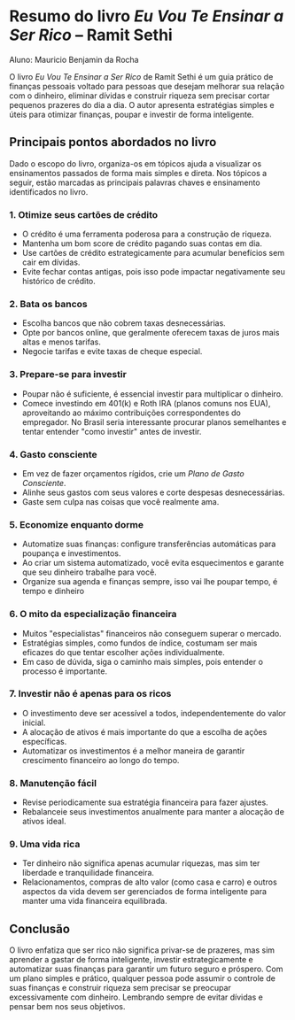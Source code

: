 # Resumo do livro *Eu Vou Te Ensinar a Ser Rico* – Ramit Sethi

Aluno: Mauricio Benjamin da Rocha

O livro *Eu Vou Te Ensinar a Ser Rico* de Ramit Sethi é um guia prático de finanças pessoais voltado para pessoas que desejam melhorar sua relação com o dinheiro, eliminar dívidas e construir riqueza sem precisar cortar pequenos prazeres do dia a dia. O autor apresenta estratégias simples e úteis para otimizar finanças, poupar e investir de forma inteligente.

## **Principais pontos abordados no livro**

Dado o escopo do livro, organiza-os em tópicos ajuda a visualizar os ensinamentos passados de forma mais simples e direta. Nos tópicos a seguir, estão marcadas as principais palavras chaves e ensinamento identificados no livro.

### **1. Otimize seus cartões de crédito**

- O crédito é uma ferramenta poderosa para a construção de riqueza.
- Mantenha um bom score de crédito pagando suas contas em dia.
- Use cartões de crédito estrategicamente para acumular benefícios sem cair em dívidas.
- Evite fechar contas antigas, pois isso pode impactar negativamente seu histórico de crédito.

### **2. Bata os bancos**

- Escolha bancos que não cobrem taxas desnecessárias.
- Opte por bancos online, que geralmente oferecem taxas de juros mais altas e menos tarifas.
- Negocie tarifas e evite taxas de cheque especial.

### **3. Prepare-se para investir**

- Poupar não é suficiente, é essencial investir para multiplicar o dinheiro.
- Comece investindo em 401(k) e Roth IRA (planos comuns nos EUA), aproveitando ao máximo contribuições correspondentes do empregador. No Brasil seria interessante procurar planos semelhantes e tentar entender "como investir" antes de investir.

### **4. Gasto consciente**

- Em vez de fazer orçamentos rígidos, crie um *Plano de Gasto Consciente*.
- Alinhe seus gastos com seus valores e corte despesas desnecessárias.
- Gaste sem culpa nas coisas que você realmente ama.

### **5. Economize enquanto dorme**

- Automatize suas finanças: configure transferências automáticas para poupança e investimentos.
- Ao criar um sistema automatizado, você evita esquecimentos e garante que seu dinheiro trabalhe para você.
- Organize sua agenda e finanças sempre, isso vai lhe poupar tempo, é tempo e dinheiro

### **6. O mito da especialização financeira**

- Muitos "especialistas" financeiros não conseguem superar o mercado.
- Estratégias simples, como fundos de índice, costumam ser mais eficazes do que tentar escolher ações individualmente.
- Em caso de dúvida, siga o caminho mais simples, pois entender o processo é importante.

### **7. Investir não é apenas para os ricos**

- O investimento deve ser acessível a todos, independentemente do valor inicial.
- A alocação de ativos é mais importante do que a escolha de ações específicas.
- Automatizar os investimentos é a melhor maneira de garantir crescimento financeiro ao longo do tempo.

### **8. Manutenção fácil**

- Revise periodicamente sua estratégia financeira para fazer ajustes.
- Rebalanceie seus investimentos anualmente para manter a alocação de ativos ideal.

### **9. Uma vida rica**

- Ter dinheiro não significa apenas acumular riquezas, mas sim ter liberdade e tranquilidade financeira.
- Relacionamentos, compras de alto valor (como casa e carro) e outros aspectos da vida devem ser gerenciados de forma inteligente para manter uma vida financeira equilibrada.

## **Conclusão**

O livro enfatiza que ser rico não significa privar-se de prazeres, mas sim aprender a gastar de forma inteligente, investir estrategicamente e automatizar suas finanças para garantir um futuro seguro e próspero. Com um plano simples e prático, qualquer pessoa pode assumir o controle de suas finanças e construir riqueza sem precisar se preocupar excessivamente com dinheiro. Lembrando sempre de evitar dívidas e pensar bem nos seus objetivos.
